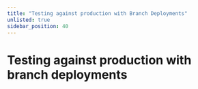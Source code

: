 ```yaml
---
title: "Testing against production with Branch Deployments"
unlisted: true
sidebar_position: 40
---
```


# Testing against production with branch deployments